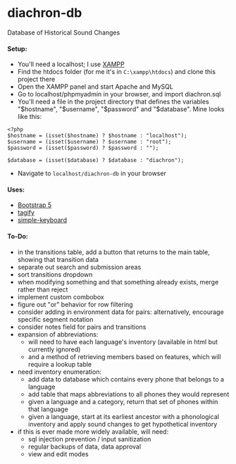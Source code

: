 # diachron-db
Database of Historical Sound Changes

#### Setup:
+ You'll need a localhost; I use [XAMPP](https://www.apachefriends.org/)
+ Find the htdocs folder (for me it's in <code>C:\xampp\htdocs</code>) and clone this project there
+ Open the XAMPP panel and start Apache and MySQL
+ Go to localhost/phpmyadmin in your browser, and import diachron.sql
+ You'll need a file in the project directory that defines the variables "\$hostname", "\$username", "\$password" and "\$database". Mine looks like this:
```
<?php
$hostname = (isset($hostname) ? $hostname : "localhost");
$username = (isset($username) ? $username : "root");
$password = (isset($password) ? $password : "");

$database = (isset($database) ? $database : "diachron");
```

+ Navigate to <code>localhost/diachron-db</code> in your browser

#### Uses:
+ [Bootstrap 5](https://getbootstrap.com/)
+ [tagify](https://yaireo.github.io/tagify/)
+ [simple-keyboard](https://hodgef.com/simple-keyboard/)

#### To-Do:
+ in the transitions table, add a button that returns to the main table, showing that transition data
+ separate out search and submission areas
+ sort transitions dropdown
+ when modifying something and that something already exists, merge rather than reject
+ implement custom combobox
+ figure out "or" behavior for row filtering
+ consider adding in environment data for pairs: alternatively, encourage specific segment notation
+ consider notes field for pairs and transitions
+ expansion of abbreviations: 
  + will need to have each language's inventory (available in html but currently ignored)
  + and a method of retrieving members based on features, which will require a lookup table
+ need inventory enumeration:
  + add data to database which contains every phone that belongs to a language
  + add table that maps abbreviations to all phones they would represent
  + given a language and a category, return that set of phones within that language
  + given a language, start at its earliest ancestor with a phonological inventory and apply sound changes to get hypothetical inventory
+ if this is ever made more widely available, will need:
  + sql injection prevention / input sanitization
  + regular backups of data, data approval
  + view and edit modes
